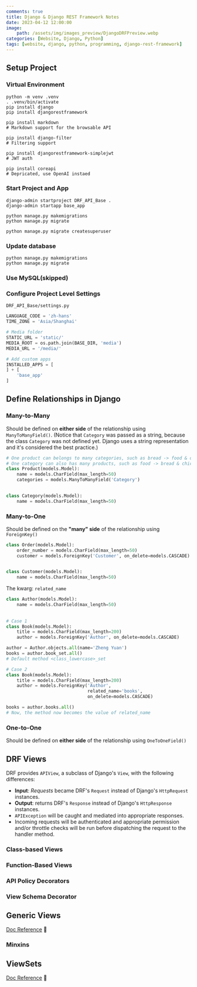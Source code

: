 ```yaml
---
comments: true
title: Django & Django REST Framework Notes
date: 2023-04-12 12:00:00
image:
    path: /assets/img/images_preview/DjangoDRFPreview.webp
categories: [Website, Django, Python]
tags: [website, django, python, programming, django-rest-framework]
---
```


## Setup Project

### Virtual Environment

```shell
python -m venv .venv
. .venv/bin/activate
pip install django
pip install djangorestframework

pip install markdown			
# Markdown support for the browsable API

pip install django-filter		
# Filtering support

pip install djangorestframework-simplejwt	
# JWT auth

pip install coreapi
# Depricated, use OpenAI instaed
```

### Start Project and App

```shell
django-admin startproject DRF_API_Base .
django-admin startapp base_app

python manage.py makemigrations
python manage.py migrate

python manage.py migrate createsuperuser
```

### Update database

```shell
python manage.py makemigrations
python manage.py migrate
```

### Use MySQL(skipped)

### Configure Project Level Settings 

`DRF_API_Base/settings.py`

```python
LANGUAGE_CODE = 'zh-hans'
TIME_ZONE = 'Asia/Shanghai'

# Media folder
STATIC_URL = 'static/'
MEDIA_ROOT = os.path.join(BASE_DIR, 'media')
MEDIA_URL = '/media/'

# Add custom apps
INSTALLED_APPS = [
] + [
    'base_app'
]
```

## Define Relationships in Django

### Many-to-Many

Should be defined on **either side** of the relationship using `ManyToManyField()`. (Notice that `Category` was passed as a string, because the class `Category` was not defined yet. Django uses a string representation and it's considered the best practice.)

```python
# One product can belongs to many categories, such as bread -> food & on_sale_product
# One category can also has many products, such as food -> bread & chicken
class Product(models.Model):
    name = models.CharField(max_length=50)
    categories = models.ManyToManyField('Category')

    
class Category(models.Model):
    name = models.CharField(max_length=50)
```

### Many-to-One

Should be defined on the **"many" side** of the relationship using `ForeignKey()`

```python
class Order(models.Model):
    order_number = models.CharField(max_length=50)
    customer = models.ForeignKey('Customer', on_delete=models.CASCADE)

    
class Customer(models.Model):
    name = models.CharField(max_length=50)
```

The kwarg: `related_name` 

```python
class Author(models.Model):
    name = models.CharField(max_length=50)
    
 
# Case 1
class Book(models.Model):
    title = models.CharField(max_length=200)
    author = models.ForeignKey('Author', on_delete=models.CASCADE)

author = Author.objects.all(name='Zheng Yuan')
books = author.book_set.all()  
# Default method <class_lowercase>_set

# Case 2
class Book(models.Model):
    title = models.CharField(max_length=200)
    author = models.ForeignKey('Author', 
                               related_name='books',
                               on_delete=models.CASCADE)

books = author.books.all()
# Now, the method now becomes the value of related_name
```

### One-to-One

Should be defined on **either side** of the relationship using `OneToOneField()`

## DRF Views

DRF provides `APIView`, a subclass of Django's `View`, with the following differences:

- **Input**: *Requests* became DRF's `Request` instead of Django's `HttpRequest` instances.
- **Output**: returns DRF's `Response` instead of Django's `HttpResponse` instances.
- `APIException` will be caught and mediated into appropriate responses.
- Incoming requests will be authenticated and appropriate permission and/or throttle checks will be run before dispatching the request to the handler method.


### Class-based Views

### Function-Based Views

### API Policy Decorators

### View Schema Decorator

## Generic Views

[Doc Reference](https://www.django-rest-framework.org/api-guide/generic-views/) :link:

### Minxins

## ViewSets

[Doc Reference](https://www.django-rest-framework.org/api-guide/viewsets) :link: